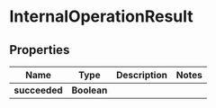 

# InternalOperationResult


## Properties

| Name | Type | Description | Notes |
|------------ | ------------- | ------------- | -------------|
|**succeeded** | **Boolean** |  |  |



